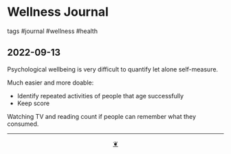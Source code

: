 # Wellness Journal

tags #journal #wellness #health

## 2022-09-13

Psychological wellbeing is very difficult to quantify let alone self-measure.

Much easier and more doable:

* Identify repeated activities of people that age successfully
* Keep score

Watching  TV and reading count if people can remember what they consumed.




***

<center title="Hello! Click me to go up to the top" ><a class=aDingbat href=javascript:window.scrollTo(0,0);> ❦ </a></center>
